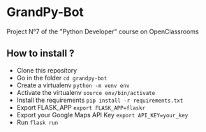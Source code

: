 # GrandPy-Bot
Project N°7 of the "Python Developer" course on OpenClassrooms


## How to install ?
- Clone this repository
- Go in the folder ```cd grandpy-bot```
- Create a virtualenv ```python -m venv env```
- Activate the virtualenv ```source env/bin/activate```
- Install the requirements ```pip install -r requirements.txt```
- Export FLASK_APP ```export FLASK_APP=flaskr```
- Export your Google Maps API Key ```export API_KEY=your_key```
- Run ```flask run```
